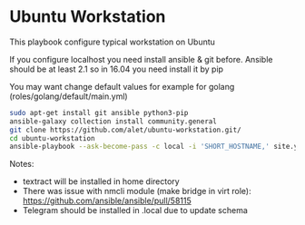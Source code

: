 # Ubuntu Workstation

This playbook configure typical workstation on Ubuntu

If you configure localhost you need install ansible & git before. Ansible should be at least 2.1 so in 16.04 you need install it by pip

You may want change default values for example for golang (roles/golang/default/main.yml)

```sh
sudo apt-get install git ansible python3-pip
ansible-galaxy collection install community.general
git clone https://github.com/alet/ubuntu-workstation.git/
cd ubuntu-workstation
ansible-playbook --ask-become-pass -c local -i 'SHORT_HOSTNAME,' site.yml
```
Notes:
- textract will be installed in home directory
- There was issue with nmcli module (make bridge in virt role): https://github.com/ansible/ansible/pull/58115
- Telegram should be installed in .local due to update schema
